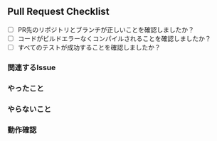 ## Pull Request Checklist

- [ ] PR先のリポジトリとブランチが正しいことを確認しましたか？
- [ ] コードがビルドエラーなくコンパイルされることを確認しましたか？
- [ ] すべてのテストが成功することを確認しましたか？

### 関連するIssue
<!-- #1 関連するIssue番号を記述 -->

### やったこと
<!-- 変更内容の箇条書き -->

### やらないこと
<!-- このPRに含まれないことの箇条書き -->

### 動作確認
<!-- どの環境でどの動作を確認したか -->